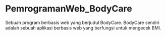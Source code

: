# PemrogramanWeb_BodyCare
Sebuah program berbasis web yang berjudul BodyCare. BodyCare sendiri adalah sebuah aplikasi berbasis web yang berfungsi untuk mengecek BMI.
